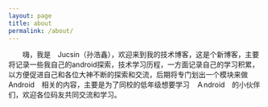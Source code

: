 ```yaml
---
layout: page
title: about
permalink: /about/
---
```


 　　嗨，我是　Jucsin（孙浩鑫），欢迎来到我的技术博客，这是个新博客，主要将记录一些我自己的android探索，技术学习历程，一方面记录自己的学习积累，以方便促进自己和各位大神不断的探索和交流，后期将专门划出一个模块来做　Android　相关的内容，主要是为了同校的低年级想要学习　Ａndroid　的小伙伴们，欢迎各位码友共同交流和学习。

